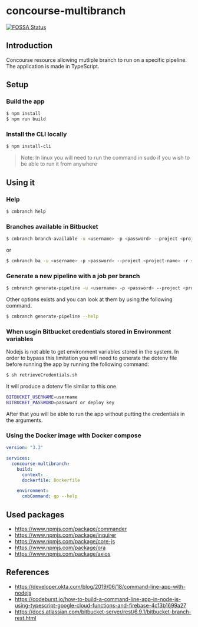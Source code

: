 # concourse-multibranch

[![FOSSA Status](https://app.fossa.com/api/projects/git%2Bgithub.com%2Fjjghali%2Fconcourse-multibranch.svg?type=small)](https://app.fossa.com/projects/git%2Bgithub.com%2Fjjghali%2Fconcourse-multibranch?ref=badge_small)

## Introduction

Concourse resource allowing mutliple branch to run on a specific pipeline. The application is made in TypeScript.

## Setup

### Build the app

```bash
$ npm install
$ npm run build
```

### Install the CLI locally

```bash
$ npm install-cli
```

> Note: In linux you will need to run the command in sudo if you wish to be able to run it from anywhere

## Using it

### Help

```bash
$ cmbranch help
```

### Branches available in Bitbucket

```bash
$ cmbranch branch-available -u <username> -p <password> --project <project-name> -r <repo-slug>
```

or

```bash
$ cmbranch ba -u <username> -p <password> --project <project-name> -r <repo-slug>
```

### Generate a new pipeline with a job per branch

```bash
$ cmbranch generate-pipeline -u <username> -p <password> --project <project-name> --repo-slug <repo-slug> --pipeline-file <pipeline-file> --output-filename <output-filename>
```

Other options exists and you can look at them by using the following command.

```bash
$ cmbranch generate-pipeline --help
```

### When usgin Bitbucket credentials stored in Environment variables

Nodejs is not able to get environment variables stored in the system. In order to bypass this limitation you will need to generate the dotenv file before running the app by running the following command:

```bash
$ sh retrieveCredentials.sh
```

It will produce a dotenv file similar to this one.

```bash
BITBUCKET_USERNAME=username
BITBUCKET_PASSWORD=password or deploy key
```

After that you will be able to run the app without putting the credentials in the arguments.

### Using the Docker image with Docker compose

```yaml
version: "3.3"

services:
  concourse-multibranch:
    build:
      context: .
      dockerfile: Dockerfile

    environment:
      cmbCommand: gp --help
```

## Used packages

- https://www.npmjs.com/package/commander
- https://www.npmjs.com/package/inquirer
- https://www.npmjs.com/package/core-js
- https://www.npmjs.com/package/ora
- https://www.npmjs.com/package/axios

## References

- https://developer.okta.com/blog/2019/06/18/command-line-app-with-nodejs
- https://codeburst.io/how-to-build-a-command-line-app-in-node-js-using-typescript-google-cloud-functions-and-firebase-4c13b1699a27
- https://docs.atlassian.com/bitbucket-server/rest/6.9.1/bitbucket-branch-rest.html
